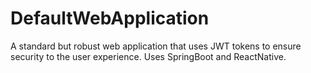 # DefaultWebApplication

A standard but robust web application that uses JWT tokens to ensure
security to the user experience.
Uses SpringBoot and ReactNative.
